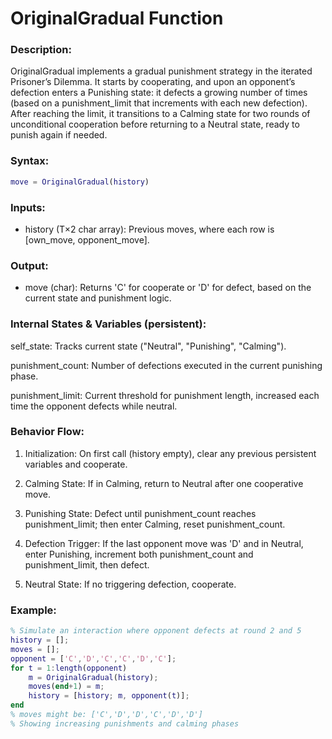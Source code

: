 # OriginalGradual Function

### Description:

OriginalGradual implements a gradual punishment strategy in the iterated Prisoner’s Dilemma. It starts by cooperating, and upon an opponent’s defection enters a Punishing state: it defects a growing number of times (based on a punishment_limit that increments with each new defection). After reaching the limit, it transitions to a Calming state for two rounds of unconditional cooperation before returning to a Neutral state, ready to punish again if needed.

### Syntax:

```matlab
move = OriginalGradual(history)
```

### Inputs:

- history (T×2 char array): Previous moves, where each row is [own_move, opponent_move].

### Output:

- move (char): Returns 'C' for cooperate or 'D' for defect, based on the current state and punishment logic.

### Internal States & Variables (persistent):

self_state: Tracks current state ("Neutral", "Punishing", "Calming").

punishment_count: Number of defections executed in the current punishing phase.

punishment_limit: Current threshold for punishment length, increased each time the opponent defects while neutral.

### Behavior Flow:

1. Initialization: On first call (history empty), clear any previous persistent variables and cooperate.

2. Calming State: If in Calming, return to Neutral after one cooperative move.

3. Punishing State: Defect until punishment_count reaches punishment_limit; then enter Calming, reset punishment_count.

4. Defection Trigger: If the last opponent move was 'D' and in Neutral, enter Punishing, increment both punishment_count and punishment_limit, then defect.

5. Neutral State: If no triggering defection, cooperate.

### Example:

```matlab
% Simulate an interaction where opponent defects at round 2 and 5
history = [];
moves = [];
opponent = ['C','D','C','C','D','C'];
for t = 1:length(opponent)
    m = OriginalGradual(history);
    moves(end+1) = m;
    history = [history; m, opponent(t)];
end
% moves might be: ['C','D','D','C','D','D']
% Showing increasing punishments and calming phases
```
